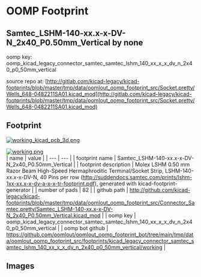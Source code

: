 # OOMP Footprint  
## Samtec_LSHM-140-xx.x-x-DV-N_2x40_P0.50mm_Vertical  by none  
  
oomp key: oomp_kicad_legacy_connector_samtec_samtec_lshm_140_xx_x_x_dv_n_2x40_p0_50mm_vertical  
  
source repo at: [http://gitlab.com/kicad-legacy/kicad-footprints/blob/master/tmp/data/oomlout_oomp_footprint_src/Socket.pretty/Wells_648-0482211SA01.kicad_mod](http://gitlab.com/kicad-legacy/kicad-footprints/blob/master/tmp/data/oomlout_oomp_footprint_src/Socket.pretty/Wells_648-0482211SA01.kicad_mod)  
## Footprint  
  
[![working_kicad_pcb_3d.png](working_kicad_pcb_3d_600.png)](working_kicad_pcb_3d.png)  
  
[![working.png](working_600.png)](working.png)  
| name | value | 
| --- | --- | 
| footprint name | Samtec_LSHM-140-xx.x-x-DV-N_2x40_P0.50mm_Vertical | 
| footprint description | Molex LSHM 0.50 mm Razor Beam High-Speed Hermaphroditic Terminal/Socket Strip, LSHM-140-xx.x-x-DV-N, 40 Pins per row (http://suddendocs.samtec.com/prints/lshm-1xx-xx.x-x-dv-a-x-x-tr-footprint.pdf), generated with kicad-footprint-generator | 
| number of pads | 82 | 
| github path | http://github.com/kicad-legacy/kicad-footprints/blob/master/tmp/data/oomlout_oomp_footprint_src/Connector_Samtec.pretty/Samtec_LSHM-140-xx.x-x-DV-N_2x40_P0.50mm_Vertical.kicad_mod | 
| oomp key | oomp_kicad_legacy_connector_samtec_samtec_lshm_140_xx_x_x_dv_n_2x40_p0_50mm_vertical | 
| oomp bot github | https://github.com/oomlout/oomlout_oomp_footprint_bot/tree/main/tmp/data/oomlout_oomp_footprint_src/footprints/kicad_legacy_connector_samtec_samtec_lshm_140_xx_x_x_dv_n_2x40_p0_50mm_vertical/working | 
## Images  
